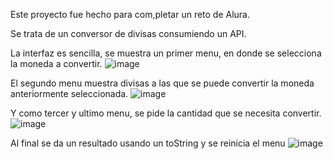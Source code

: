 Este proyecto fue hecho para com,pletar un reto de Alura.

Se trata de un conversor de divisas consumiendo un API. 

La interfaz es sencilla, se muestra un primer menu, en donde se selecciona la moneda a convertir.
![image](https://github.com/YozelR/coin-converter/assets/129008634/31373fc4-fb30-4c83-93b9-0bef3282be02)

El segundo menu muestra divisas a las que se puede convertir la moneda anteriormente seleccionada.
![image](https://github.com/YozelR/coin-converter/assets/129008634/d340394c-6316-4265-97e6-639f832a64bb)

Y como tercer y ultimo menu, se pide la cantidad que se necesita convertir.
![image](https://github.com/YozelR/coin-converter/assets/129008634/bfe9d8fb-e814-47ae-b53f-f50dba9af72d)

Al final se da un resultado usando un toString y se reinicia el menu
![image](https://github.com/YozelR/coin-converter/assets/129008634/06df0b3e-f5b1-4d13-8479-02c45bcf26c4)
